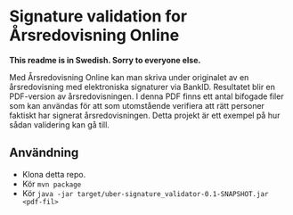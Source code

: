# Signature validation for Årsredovisning Online

**This readme is in Swedish. Sorry to everyone else.**

Med Årsredovisning Online kan man skriva under originalet av en årsredovisning med elektroniska signaturer via BankID.
Resultatet blir en PDF-version av årsredovisningen. I denna PDF finns ett antal bifogade filer som kan användas för
att som utomstående verifiera att rätt personer faktiskt har signerat årsredovisningen. Detta projekt är ett exempel
på hur sådan validering kan gå till.

## Användning

* Klona detta repo.
* Kör `mvn package`
* Kör `
java -jar target/uber-signature_validator-0.1-SNAPSHOT.jar <pdf-fil>
`
